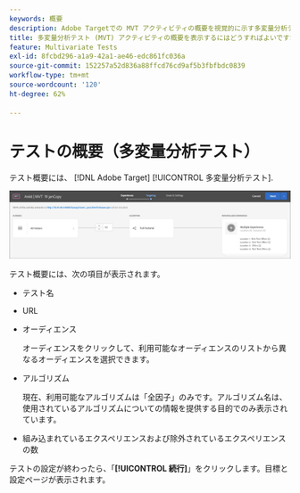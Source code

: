 ```yaml
---
keywords: 概要
description: Adobe Targetでの MVT アクティビティの概要を視覚的に示す多変量分析テスト (MVT) アクティビティの概要の表示。
title: 多変量分析テスト (MVT) アクティビティの概要を表示するにはどうすればよいですか？
feature: Multivariate Tests
exl-id: 8fcbd296-a1a9-42a1-ae46-edc861fc036a
source-git-commit: 152257a52d836a88ffcd76cd9af5b3fbfbdc0839
workflow-type: tm+mt
source-wordcount: '120'
ht-degree: 62%

---
```


# テストの概要（多変量分析テスト）

テスト概要には、 [!DNL Adobe Target] [!UICONTROL 多変量分析テスト].

![テスト概要ダイアログボックス](/help/main/c-activities/c-multivariate-testing/t-create-multivariate-test/assets/summary2new.png)

テスト概要には、次の項目が表示されます。

* テスト名
* URL
* オーディエンス

   オーディエンスをクリックして、利用可能なオーディエンスのリストから異なるオーディエンスを選択できます。
* アルゴリズム

   現在、利用可能なアルゴリズムは「全因子」のみです。アルゴリズム名は、使用されているアルゴリズムについての情報を提供する目的でのみ表示されています。
* 組み込まれているエクスペリエンスおよび除外されているエクスペリエンスの数

テストの設定が終わったら、「**[!UICONTROL 続行]**」をクリックします。目標と設定ページが表示されます。
